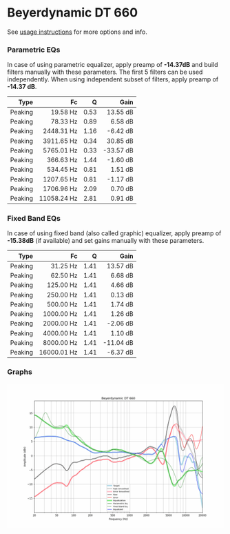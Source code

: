 # Beyerdynamic DT 660
See [usage instructions](https://github.com/jaakkopasanen/AutoEq#usage) for more options and info.

### Parametric EQs
In case of using parametric equalizer, apply preamp of **-14.37dB** and build filters manually
with these parameters. The first 5 filters can be used independently.
When using independent subset of filters, apply preamp of **-14.37 dB**.

| Type    | Fc          |    Q | Gain      |
|--------:|------------:|-----:|----------:|
| Peaking | 19.58 Hz    | 0.53 | 13.55 dB  |
| Peaking | 78.33 Hz    | 0.89 | 6.58 dB   |
| Peaking | 2448.31 Hz  | 1.16 | -6.42 dB  |
| Peaking | 3911.65 Hz  | 0.34 | 30.85 dB  |
| Peaking | 5765.01 Hz  | 0.33 | -33.57 dB |
| Peaking | 366.63 Hz   | 1.44 | -1.60 dB  |
| Peaking | 534.45 Hz   | 0.81 | 1.51 dB   |
| Peaking | 1207.65 Hz  | 0.81 | -1.17 dB  |
| Peaking | 1706.96 Hz  | 2.09 | 0.70 dB   |
| Peaking | 11058.24 Hz | 2.81 | 0.91 dB   |

### Fixed Band EQs
In case of using fixed band (also called graphic) equalizer, apply preamp of **-15.38dB**
(if available) and set gains manually with these parameters.

| Type    | Fc          |    Q | Gain      |
|--------:|------------:|-----:|----------:|
| Peaking | 31.25 Hz    | 1.41 | 13.57 dB  |
| Peaking | 62.50 Hz    | 1.41 | 6.68 dB   |
| Peaking | 125.00 Hz   | 1.41 | 4.66 dB   |
| Peaking | 250.00 Hz   | 1.41 | 0.13 dB   |
| Peaking | 500.00 Hz   | 1.41 | 1.74 dB   |
| Peaking | 1000.00 Hz  | 1.41 | 1.26 dB   |
| Peaking | 2000.00 Hz  | 1.41 | -2.06 dB  |
| Peaking | 4000.00 Hz  | 1.41 | 1.10 dB   |
| Peaking | 8000.00 Hz  | 1.41 | -11.04 dB |
| Peaking | 16000.01 Hz | 1.41 | -6.37 dB  |

### Graphs
![](./Beyerdynamic%20DT%20660.png)